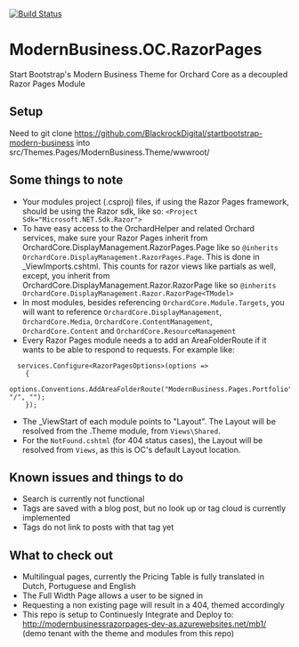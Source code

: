 [![Build Status](https://dev.azure.com/SijmenKoffeman/ModernBusiness.OC.RazorPages/_apis/build/status/ModernBusinessRazorPages-dev-as%20-%20CI?branchName=master)](https://dev.azure.com/SijmenKoffeman/ModernBusiness.OC.RazorPages/_build/latest?definitionId=5&branchName=master)

# ModernBusiness.OC.RazorPages
Start Bootstrap's Modern Business Theme for Orchard Core as a decoupled Razor Pages Module

## Setup
Need to git clone https://github.com/BlackrockDigital/startbootstrap-modern-business into src/Themes.Pages/ModernBusiness.Theme/wwwroot/


## Some things to note
- Your modules project (.csproj) files, if using the Razor Pages framework, should be using the Razor sdk, like so:
`<Project Sdk="Microsoft.NET.Sdk.Razor">`
- To have easy access to the OrchardHelper and related Orchard services, make sure your Razor Pages inherit from OrchardCore.DisplayManagement.RazorPages.Page like so `@inherits OrchardCore.DisplayManagement.RazorPages.Page`. This is done in _ViewImports.cshtml. This counts for razor views like partials as well, except, you inherit from OrchardCore.DisplayManagement.Razor.RazorPage<TModel> like so `@inherits OrchardCore.DisplayManagement.Razor.RazorPage<TModel>`
- In most modules, besides referencing `OrchardCore.Module.Targets`, you will want to reference `OrchardCore.DisplayManagement`, `OrchardCore.Media`, `OrchardCore.ContentManagement`, `OrchardCore.Content` and `OrchardCore.ResourceManagement`
- Every Razor Pages module needs a to add an AreaFolderRoute if it wants to be able to respond to requests. For example like: 
```
  services.Configure<RazorPagesOptions>(options =>
    {
        options.Conventions.AddAreaFolderRoute("ModernBusiness.Pages.Portfolio", "/", "");
    });
```
- The _ViewStart of each module points to "Layout". The Layout will be resolved from the .Theme module, from `Views\Shared`. 
- For the `NotFound.cshtml` (for 404 status cases), the Layout will be resolved from `Views`, as this is OC's default Layout location.
 
## Known issues and things to do
- Search is currently not functional
- Tags are saved with a blog post, but no look up or tag cloud is currently implemented
- Tags do not link to posts with that tag yet

## What to check out
- Multilingual pages, currently the Pricing Table is fully translated in Dutch, Portuguese and English
- The Full Width Page allows a user to be signed in
- Requesting a non existing page will result in a 404, themed accordingly
- This repo is setup to Continuesly Integrate and Deploy to:
http://modernbusinessrazorpages-dev-as.azurewebsites.net/mb1/ (demo tenant with the theme and modules from this repo)
